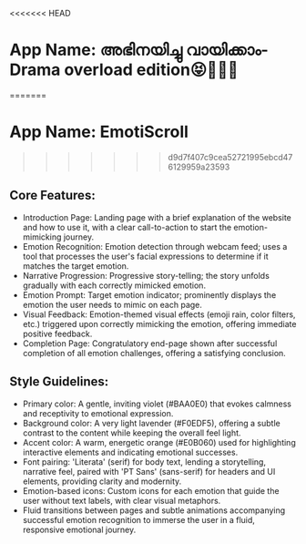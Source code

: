 <<<<<<< HEAD
# **App Name**: അഭിനയിച്ചു വായിക്കാം- Drama overload edition😝👯🏻‍♀
=======
# **App Name**: EmotiScroll
>>>>>>> d9d7f407c9cea52721995ebcd476129959a23593

## Core Features:

- Introduction Page: Landing page with a brief explanation of the website and how to use it, with a clear call-to-action to start the emotion-mimicking journey.
- Emotion Recognition: Emotion detection through webcam feed; uses a tool that processes the user's facial expressions to determine if it matches the target emotion.
- Narrative Progression: Progressive story-telling; the story unfolds gradually with each correctly mimicked emotion. 
- Emotion Prompt: Target emotion indicator; prominently displays the emotion the user needs to mimic on each page.
- Visual Feedback: Emotion-themed visual effects (emoji rain, color filters, etc.) triggered upon correctly mimicking the emotion, offering immediate positive feedback.
- Completion Page: Congratulatory end-page shown after successful completion of all emotion challenges, offering a satisfying conclusion.

## Style Guidelines:

- Primary color: A gentle, inviting violet (#BAA0E0) that evokes calmness and receptivity to emotional expression.
- Background color: A very light lavender (#F0EDF5), offering a subtle contrast to the content while keeping the overall feel light.
- Accent color: A warm, energetic orange (#E0B060) used for highlighting interactive elements and indicating emotional successes.
- Font pairing: 'Literata' (serif) for body text, lending a storytelling, narrative feel, paired with 'PT Sans' (sans-serif) for headers and UI elements, providing clarity and modernity.
- Emotion-based icons: Custom icons for each emotion that guide the user without text labels, with clear visual metaphors.
- Fluid transitions between pages and subtle animations accompanying successful emotion recognition to immerse the user in a fluid, responsive emotional journey.